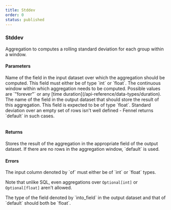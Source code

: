 ```yaml
---
title: Stddev
order: 0
status: published
---
```

### Stddev
Aggregation to computes a rolling standard deviation for each group within a window. 

#### Parameters
<Expandable title="of" type="str">
Name of the field in the input dataset over which the aggregation should be 
computed.  This field must either be of type `int` or `float`.
</Expandable>

<Expandable title="window" type="Window">
The continuous window within which aggregation needs to be computed. Possible 
values are `"forever"` or any [time duration](/api-reference/data-types/duration).
</Expandable>

<Expandable title="into_field" type="str">
The name of the field in the output dataset that should store the result of this
aggregation. This field is expected to be of type `float`.
</Expandable>

<Expandable title="default" type="float">
Standard deviation over an empty set of rows isn't well defined - Fennel 
returns `default` in such cases.
</Expandable>

<pre snippet="api-reference/aggregations/stddev#basic" status="success" 
    message="Standard deviation in window of 1 day & week">
</pre>

#### Returns
<Expandable type="float">
Stores the result of the aggregation in the appropriate field of the output 
dataset. If there are no rows in the aggregation window, `default` is used.
</Expandable>


#### Errors
<Expandable title="Stddev on non int/float types">
The input column denoted by `of` must either be of `int` or `float` types. 

Note that unlike SQL, even aggregations over `Optional[int]` or `Optional[float]` 
aren't allowed.
</Expandable>

<Expandable title="Output and/or default aren't float">
The type of the field denoted by `into_field` in the output dataset and that of
`default` should both be `float`.
</Expandable>

<pre snippet="api-reference/aggregations/stddev#incorrect_type" status="error" 
    message="Can not take stddev over string, only int or float">
</pre>

<pre snippet="api-reference/aggregations/stddev#non_matching_types" status="error" 
    message="Invalid type: ret is int but should be float">
</pre>
